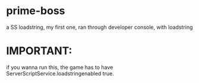 # prime-boss
a SS loadstring, my first one,
ran through developer console, with loadstring
# IMPORTANT:
if you wanna run this, the game has to have ServerScriptService.loadstringenabled true.
